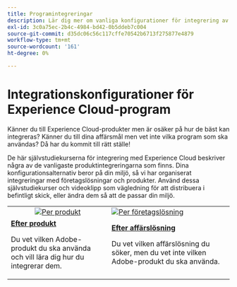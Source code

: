 ```yaml
---
title: Programintegreringar
description: Lär dig mer om vanliga konfigurationer för integrering av Experience Cloud-program. Upptäck hur högklassiga företagsprodukter från Adobe kan hjälpa er att klara era affärsutmaningar.
exl-id: 3c0a75ec-2b4c-4984-bd42-0b5ddeb7c004
source-git-commit: d35dc06c56c117cffe70542b6713f275877e4879
workflow-type: tm+mt
source-wordcount: '161'
ht-degree: 0%

---
```


# Integrationskonfigurationer för Experience Cloud-program

Känner du till Experience Cloud-produkter men är osäker på hur de bäst kan integreras? Känner du till dina affärsmål men vet inte vilka program som ska användas? Då har du kommit till rätt ställe!

De här självstudiekurserna för integrering med Experience Cloud beskriver några av de vanligaste produktintegreringarna som finns. Dina konfigurationsalternativ beror på din miljö, så vi har organiserat integreringar med företagslösningar och produkter. Använd dessa självstudiekurser och videoklipp som vägledning för att distribuera i befintligt skick, eller ändra dem så att de passar din miljö.

<table>
<tr>
   <td style="vertical-align: middle; text-align: center;">
      <a  href="./integrations-between-applications/overview.md"><img alt="Per produkt" src="https://cdn.experienceleague.adobe.com/thumb/by-product.png?lang=sv-SE"/></a>
   </td>
   <td>
      <a  href="./solution-categories/overview.md"><img alt="Per företagslösning" src="https://cdn.experienceleague.adobe.com/thumb/by-solution.png?lang=sv-SE"/></a>
   </td>  
</tr>
<tr>
   <td>
      <div><strong><a href="./integrations-between-applications/overview.md">Efter produkt</a></strong></div>
      <p>
        Du vet vilken Adobe-produkt du ska använda och vill lära dig hur du integrerar dem.
      </p>
   </td>
   <td>
      <div><strong><a href="./solution-categories/overview.md">Efter affärslösning</a></strong></div>
      <p>
        Du vet vilken affärslösning du söker, men du vet inte vilken Adobe-produkt du ska använda.
      </p>
   </td>  
</tr>   
</table>
